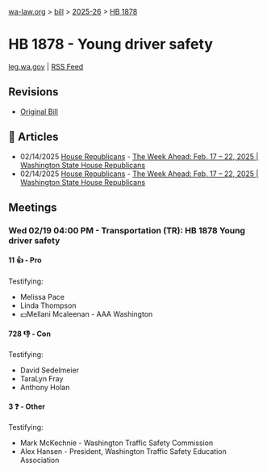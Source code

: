 [wa-law.org](/) > [bill](/bill/) > [2025-26](/bill/2025-26/) > [HB 1878](/bill/2025-26/hb/1878/)

# HB 1878 - Young driver safety
[leg.wa.gov](https://app.leg.wa.gov/billsummary?BillNumber=1878&Year=2025&Initiative=false) | [RSS Feed](./rss.xml)

## Revisions
* [Original Bill](1/)

## 📰 Articles
* 02/14/2025 [House Republicans](/org/house_republicans/) - [The Week Ahead: Feb. 17 – 22, 2025 | Washington State House Republicans](http://houserepublicans.wa.gov/week/the-week-ahead-feb-17-22-2025/#:~:text=HB%201878)
* 02/14/2025 [House Republicans](/org/house_republicans/) - [The Week Ahead: Feb. 17 – 22, 2025 | Washington State House Republicans](https://houserepublicans.wa.gov/week/the-week-ahead-feb-17-22-2025/#:~:text=HB%201878)

## Meetings
### Wed 02/19 04:00 PM - Transportation (TR): HB 1878 Young driver safety
#### 11 👍 - Pro
Testifying:
* Melissa Pace
* Linda Thompson
* 💵Mellani Mcaleenan - AAA Washington

#### 728 👎 - Con
Testifying:
* David Sedelmeier
* TaraLyn Fray
* Anthony Holan

#### 3 ❓ - Other
Testifying:
* Mark McKechnie - Washington Traffic Safety Commission
* Alex Hansen - President, Washington Traffic Safety Education Association
